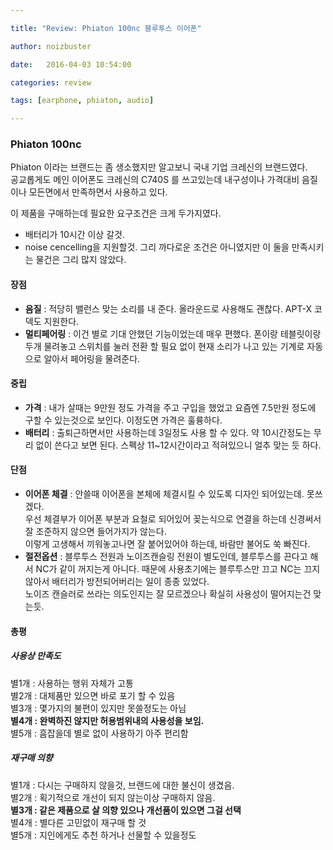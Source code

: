 ```yaml
---

title: "Review: Phiaton 100nc 블루투스 이어폰"

author: noizbuster

date:   2016-04-03 10:54:00

categories: review

tags: [earphone, phiaton, audio]

---
```


### Phiaton 100nc

Phiaton 이라는 브랜드는 좀 생소했지만 알고보니 국내 기업 크레신의 브랜드였다.  
공교롭게도 메인 이어폰도 크레신의 C740S 를 쓰고있는데 내구성이나 가격대비 음질이나 모든면에서 만족하면서 사용하고 있다.  

이 제품을 구매하는데 필요한 요구조건은 크게 두가지였다.  
* 배터리가 10시간 이상 갈것.
* noise cencelling을 지원할것.
그리 까다로운 조건은 아니였지만 이 둘을 만족시키는 물건은 그리 많지 않았다.

#### 장점
* __음질__ : 적당히 밸런스 맞는 소리를 내 준다. 올라운드로 사용해도 괜찮다. APT-X 코덱도 지원한다.  
* __멀티페어링__ : 이건 별로 기대 안했던 기능이었는데 매우 편했다. 폰이랑 테블릿이랑 두개 물려놓고 스위치를 눌러 전환 할 필요 없이 현재 소리가 나고 있는 기계로 자동으로 알아서 페어링을 물려준다.

#### 중립
* __가격__ : 내가 살때는 9만원 정도 가격을 주고 구입을 했었고 요즘엔 7.5만원 정도에 구할 수 있는것으로 보인다. 이정도면 가격은 훌륭하다.
* __배터리__ : 출퇴근하면서만 사용하는데 3일정도 사용 할 수 있다. 약 10시간정도는 무리 없이 쓴다고 보면 된다. 스펙상 11~12시간이라고 적혀있으니 얼추 맞는 듯 하다.

#### 단점
* __이어폰 체결__ : 안쓸때 이어폰을 본체에 체결시킬 수 있도록 디자인 되어있는데. 못쓰겠다.  
우선 체결부가 이어폰 부분과 요철로 되어있어 꽂는식으로 연결을 하는데 신경써서 잘 조준하지 않으면 들어가지가 않는다.  
이렇게 고생해서 끼워놓고나면 잘 붙어있어야 하는데, 바람만 불어도 쑥 빠진다.  
* __절전옵션__ :  블루투스 전원과 노이즈캔슬링 전원이 별도인데, 블루투스를 끈다고 해서 NC가 같이 꺼지는게 아니다. 때문에 사용초기에는 블루투스만 끄고 NC는 끄지 않아서 배터리가 방전되어버리는 일이 종종 있었다.  
노이즈 캔슬러로 쓰라는 의도인지는 잘 모르겠으나 확실히 사용성이 떨어지는건 맞는듯.

#### 총평

##### 사용상 만족도
별1개 : 사용하는 행위 자체가 고통  
별2개 : 대체품만 있으면 바로 포기 할 수 있음  
별3개 : 몇가지의 불편이 있지만 못쓸정도는 아님  
__별4개 : 완벽하진 않지만 허용범위내의 사용성을 보임.__  
별5개 : 흠잡을데 별로 없이 사용하기 아주 편리함  

##### 재구매 의향
별1개 : 다시는 구매하지 않을것, 브랜드에 대한 불신이 생겼음.  
별2개 : 획기적으로 개선이 되지 않는이상 구매하지 않음.  
__별3개 : 같은 제품으로 살 의향 있으나 개선품이 있으면 그걸 선택__  
별4개 : 별다른 고민없이 재구매 할 것  
별5개 : 지인에게도 추천 하거나 선물할 수 있을정도  

